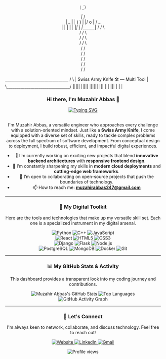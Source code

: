 <div align="center">
     
     _
    |_)
   _|_
  /   \
 |  _  |
 | ( ) |
 |/ o \|
 /  _  \
|  | |  |
|  |_|  |
|_______|
/ / \ \
/ / \ \
/ / \ \
/ / \ \
/ / \
/ / \
/ / \
/ / \
/ /

</div>
   ________________________________
  /                                \
 |   Swiss Army Knife 🛠️  —  Multi Tool |
  \________________________________/
      |||||    |||||     ||||||
       |||      |||       |||
        |        |         |

<div align="center">

### <div align="center">Hi there, I'm Muzahir Abbas 👋</div>

<div align="center">
  <a href="https://your-website.com"> <img src="https://readme-typing-svg.herokuapp.com?font=Fira+Code&size=25&pause=1000&color=3399FF&center=true&vCenter=true&width=550&lines=The+Digital+Swiss+Army+Knife;Software+Engineer;Full-Stack+Problem+Solver;Tech+Enthusiast" alt="Typing SVG" />
  </a>
</div>

<br>

I'm Muzahir Abbas, a versatile engineer who approaches every challenge with a solution-oriented mindset. Just like a **Swiss Army Knife**, I come equipped with a diverse set of skills, ready to tackle complex problems across the full spectrum of software development. From conceptual design to deployment, I build robust, efficient, and impactful digital experiences.

- 🔭 I’m currently working on exciting new projects that blend **innovative backend architectures** with **responsive frontend design**.
- 🌱 I’m constantly sharpening my skills in **modern cloud deployments** and **cutting-edge web frameworks**.
- 👯 I’m open to collaborating on open-source projects that push the boundaries of technology.
- 📫 How to reach me: **[muzahirabbas247@gmail.com](muzahirabbas247@gmail.com)**

---

### 🧰 My Digital Toolkit

Here are the tools and technologies that make up my versatile skill set. Each one is a specialized instrument in my digital arsenal.

<p align="center">
  <img src="https://img.shields.io/badge/Python-3670A0?style=for-the-badge&logo=python&logoColor=ffdd54" alt="Python"/>
  <img src="https://img.shields.io/badge/C%2B%2B-00599C?style=for-the-badge&logo=c%2B%2B&logoColor=white" alt="C++"/>
  <img src="https://img.shields.io/badge/JavaScript-F7DF1E?style=for-the-badge&logo=javascript&logoColor=black" alt="JavaScript"/>
  <br>
  <img src="https://img.shields.io/badge/React-20232A?style=for-the-badge&logo=react&logoColor=61DAFB" alt="React"/>
  <img src="https://img.shields.io/badge/HTML5-E34F26?style=for-the-badge&logo=html5&logoColor=white" alt="HTML5"/>
  <img src="https://img.shields.io/badge/CSS3-1572B6?style=for-the-badge&logo=css3&logoColor=white" alt="CSS3"/>
  <br>
  <img src="https://img.shields.io/badge/Django-092E20?style=for-the-badge&logo=django&logoColor=green" alt="Django"/>
  <img src="https://img.shields.io/badge/Flask-000000?style=for-the-badge&logo=flask&logoColor=white" alt="Flask"/>
  <img src="https://img.shields.io/badge/Node.js-339933?style=for-the-badge&logo=nodedotjs&logoColor=white" alt="Node.js"/>
  <br>
  <img src="https://img.shields.io/badge/PostgreSQL-316192?style=for-the-badge&logo=postgresql&logoColor=white" alt="PostgreSQL"/>
  <img src="https://img.shields.io/badge/MongoDB-47A248?style=for-the-badge&logo=mongodb&logoColor=white" alt="MongoDB"/>
  <img src="https://img.shields.io/badge/Docker-2496ED?style=for-the-badge&logo=docker&logoColor=white" alt="Docker"/>
  <img src="https://img.shields.io/badge/Git-F05032?style=for-the-badge&logo=git&logoColor=white" alt="Git"/>
</p>

---

### 📊 My GitHub Stats & Activity

This dashboard provides a transparent look into my coding journey and contributions.

<div align="center">
  <img src="https://github-readme-stats.vercel.app/api?username=muzahirabbas&show_icons=true&theme=tokyonight&count_private=true&hide_border=true&include_all_commits=true" alt="Muzahir Abbas's GitHub Stats" />
  <img src="https://github-readme-stats.vercel.app/api/top-langs/?username=muzahirabbas&layout=compact&theme=tokyonight&hide_border=true&include_all_commits=true" alt="Top Languages" />
</div>

<div align="center">
  <img src="https://github-readme-activity-graph.vercel.app/graph?username=muzahirabbas&theme=tokyonight&hide_border=true" alt="GitHub Activity Graph"/>
</div>

---

### 🔗 Let's Connect

I'm always keen to network, collaborate, and discuss technology. Feel free to reach out!

<p align="center">
  <a href="https://swissarmyknife.pages.dev" target="_blank">
    <img src="https://img.shields.io/badge/Website-000000?style=for-the-badge&logo=About.me&logoColor=white" alt="Website"/>
  </a>
  <a href="https://linkedin.com/in/muzahirabbas14" target="_blank">
    <img src="https://img.shields.io/badge/LinkedIn-0077B5?style=for-the-badge&logo=linkedin&logoColor=white" alt="LinkedIn"/>
  </a>
  <a href="mailto:muzahirabbas247@gmail.com">
    <img src="https://img.shields.io/badge/Gmail-D14836?style=for-the-badge&logo=gmail&logoColor=white" alt="Gmail"/>
  </a>
</p>

<div align="center">
  <img src="https://komarev.com/ghpvc/?username=muzahirabbas&label=PROFILE+VIEWS&style=flat-square&color=blueviolet" alt="Profile views"/>
</div>
